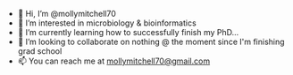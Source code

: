 - 👋 Hi, I’m @mollymitchell70
- 👀 I’m interested in microbiology & bioinformatics
- 🌱 I’m currently learning how to successfully finish my PhD...
- 💞️ I’m looking to collaborate on nothing @ the moment since I'm finishing grad school
- 📫 You can reach me at mollymitchell70@gmail.com

<!---
mollymitchell70/mollymitchell70 is a ✨ special ✨ repository because its `README.md` (this file) appears on your GitHub profile.
You can click the Preview link to take a look at your changes.
--->
